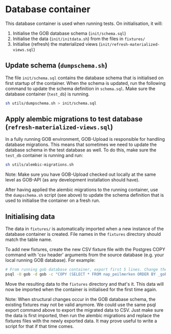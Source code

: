 # Database container
This database container is used when running tests.
On initialisation, it will:
1. Initialise the GOB database schema (`init/schema.sql`)
2. Initialise the data (`init/initdata.sh`) from the files in `fixtures/`
3. Initialise (refresh) the materialized views (`init/refresh-materialized-views.sql`)


## Update schema (`dumpschema.sh`)
The file `init/schema.sql` contains the database schema that is initialised on first startup of the container. When
the schema is updated, run the following command to update the schema definition in `schema.sql`. Make sure the
database container (`test_db`) is running.

```bash
sh utils/dumpschema.sh > init/schema.sql
```

## Apply alembic migrations to test database (`refresh-materialized-views.sql`)
In a fully running GOB environment, GOB-Upload is responsible for handling database migrations. This means that
sometimes we need to update the database schema in the test database as well. To do this, make sure the `test_db`
container is running and run:

```bash
sh utils/alembic-migrations.sh
```

Note: Make sure you have GOB-Upload checked out locally at the same level as GOB-API (as any development installation
should have).

After having applied the alembic migrations to the running container, use the `dumpschema.sh` script (see above) to
update the schema definition that is used to initialise the container on a fresh run.

## Initialising data
The data in `fixtures/` is automatically imported when a new instance of the database container is created. File names
in the `fixtures` directory should match the table name.

To add new fixtures, create the new CSV fixture file with the Postgres COPY command with 'csv header' arguments from
the source database (e.g. your local running GOB database). For example:

```bash
# From running gob database container, export first 5 lines. Change the SELECT query as you wish
psql -U gob -d gob -c "COPY (SELECT * FROM nap_peilmerken ORDER BY _gobid LIMIT 5) TO '/tmp/nap_peilmerken.csv' csv header"
```

Move the resulting data to the `fixtures` directory and that's it. This data will now be imported when the container
is initialised for the first time again.

Note: When structural changes occur in the GOB database schema, the existing fixtures may not be valid anymore. We
could use the same psql export command above to export the migrated data to CSV. Just make sure the data is first
imported, then run the alembic migrations and replace the fixtures files with the newly exported data. It may prove
useful to write a script for that if that time comes.
